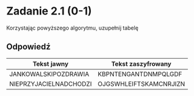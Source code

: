 # Zadanie 2.1 (0-1)
Korzystając powyższego algorytmu, uzupełnij tabelę
## Odpowiedź
Tekst jawny | Tekst zaszyfrowany
--- | --- 
JANKOWALSKIPOZDRAWIA | KBPNTENGANTDNMPQLGDF
NIEPRZYJACIELNADCHODZI | OJGSWHLEIFTSKAMCNRJIZN